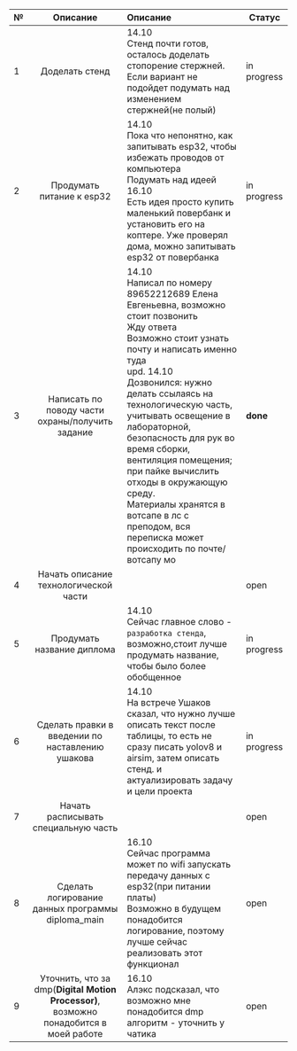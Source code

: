 | № |                                                            Описание                                                            | Описание                                                                                                                                                                                                                                                                                                                                                                                                                                                                                                                                                                                                                                                                                                                                                                                                                                                         | Статус   |
| -- | :-------------------------------------------------------------------------------------------------------------------------------------: | :----------------------------------------------------------------------------------------------------------------------------------------------------------------------------------------------------------------------------------------------------------------------------------------------------------------------------------------------------------------------------------------------------------------------------------------------------------------------------------------------------------------------------------------------------------------------------------------------------------------------------------------------------------------------------------------------------------------------------------------------------------------------------------------------------------------------------------------------------------------------- | -------------- |
| 1  |                                                       Доделать стенд                                                       | 14.10<br />Стенд почти готов, осталось доделать стопорение стержней.<br />Если вариант не подойдет подумать над изменением стержней(не полый)                                                                                                                                                                                                                                                                                                                                                                                                                                                                                                                                                                                                                  | in progress    |
| 2  |                                               Продумать питание к esp32                                               | 14.10<br />Пока что непонятно, как запитывать esp32, чтобы избежать проводов от компьютера<br />Подумать над идеей<br />16.10 <br />Есть идея просто купить маленький повербанк и установить его на коптере. Уже проверял дома, можно запитывать esp32 от повербанка                                                                                                                                                                                                                                                                                                                                                                                                                | in progress    |
| 3  |                       Написать по поводу части охраны/получить задание                       | 14.10<br />Написал по номеру 89652212689 Елена Евгеньевна, возможно стоит позвонить<br />Жду ответа<br />Возможно стоит узнать почту и написать именно туда<br />upd. 14.10 <br />Дозвонился: нужно делать ссылаясь на технологическую часть, учитывать освещение в лабораторной, безопасность для рук во время сборки, вентиляция помещения; при пайке вычислить отходы в окружающую среду. <br />Материалы хранятся в вотсапе в лс с преподом, вся переписка может происходить по почте/вотсапу мо | **done** |
| 4  |                                 Начать описание технологической части                                 |                                                                                                                                                                                                                                                                                                                                                                                                                                                                                                                                                                                                                                                                                                                                                                                                                                                                          | open           |
| 5  |                                           Продумать название диплома                                           | 14.10<br />Сейчас главное слово - `разработка стенда`, возможно,стоит лучше продумать название, чтобы было более обобщенное                                                                                                                                                                                                                                                                                                                                                                                                                                                                                                                                                                                                                                               | in progress    |
| 6  |                       Сделать правки в введении по наставлению ушакова                       | 14.10<br />На встрече Ушаков сказал, что нужно лучше описать текст после таблицы, то есть не сразу писать yolov8 и airsim, затем описать стенд. и актуализировать задачу и цели проекта                                                                                                                                                                                                                                                                                                                                                                                                                                                                                                                                                 | in progress    |
| 7  |                                  Начать расписывать специальную часть                                  |                                                                                                                                                                                                                                                                                                                                                                                                                                                                                                                                                                                                                                                                                                                                                                                                                                                                          | open           |
| 8  |                           Сделать логирование данных программы diploma_main                           | 16.10<br />Сейчас программа может по wifi запускать передачу данных с esp32(при питании платы)<br />Возможно в будущем понадобится логирование, поэтому лучше сейчас реализовать этот функционал                                                                                                                                                                                                                                                                                                                                                                                                                                                                                                                           | open           |
| 9  | Уточнить, что за dmp(**Digital Motion Processor)**, возможно понадобится в моей работе | 16.10<br />Алэкс подсказал, что возможно мне понадобится dmp алгоритм - уточнить у чатика                                                                                                                                                                                                                                                                                                                                                                                                                                                                                                                                                                                                                                                                                                                  | open           |

